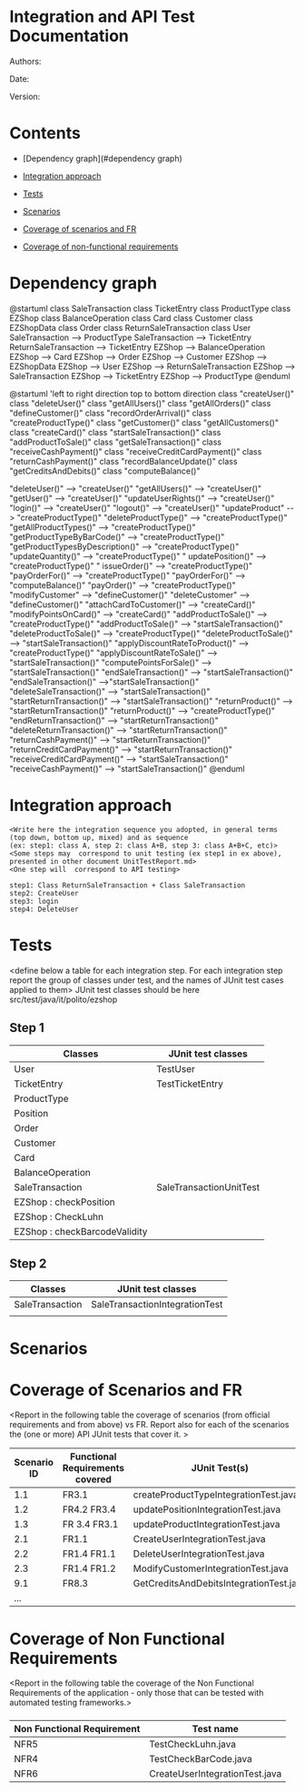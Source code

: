 # Integration and API Test Documentation

Authors:

Date:

Version:

# Contents

- [Dependency graph](#dependency graph)

- [Integration approach](#integration)

- [Tests](#tests)

- [Scenarios](#scenarios)

- [Coverage of scenarios and FR](#scenario-coverage)
- [Coverage of non-functional requirements](#nfr-coverage)



# Dependency graph 

@startuml
class SaleTransaction
class TicketEntry
class ProductType
class EZShop
class BalanceOperation
class Card
class Customer
class EZShopData
class Order
class ReturnSaleTransaction
class User
SaleTransaction --> ProductType
SaleTransaction --> TicketEntry
ReturnSaleTransaction --> TicketEntry
EZShop --> BalanceOperation
EZShop --> Card
EZShop --> Order
EZShop --> Customer
EZShop --> EZShopData
EZShop --> User
EZShop --> ReturnSaleTransaction
EZShop --> SaleTransaction
EZShop --> TicketEntry
EZShop --> ProductType
@enduml


@startuml
'left to right direction
top to bottom direction
class "createUser()"
class "deleteUser()"
class "getAllUsers()"
class "getAllOrders()"
class "defineCustomer()"
class "recordOrderArrival()"
class "createProductType()" 
class "getCustomer()"
class "getAllCustomers()"
class "createCard()"
class "startSaleTransaction()"
class "addProductToSale()"
class "getSaleTransaction()"
class "receiveCashPayment()"
class "receiveCreditCardPayment()"
class "returnCashPayment()"
class "recordBalanceUpdate()" 
class "getCreditsAndDebits()"
class "computeBalance()" 


"deleteUser()" --> "createUser()"
"getAllUsers()" --> "createUser()"
"getUser()" --> "createUser()"
"updateUserRights()" -->  "createUser()"
"login()" --> "createUser()"
"logout()" --> "createUser()"
"updateProduct" --> "createProductType()" 
"deleteProductType()" --> "createProductType()"
"getAllProductTypes()" --> "createProductType()"
"getProductTypeByBarCode()" --> "createProductType()"
"getProductTypesByDescription()"  --> "createProductType()"
"updateQuantity()" --> "createProductType()"
" updatePosition()" -->  "createProductType()"
" issueOrder()" --> "createProductType()"
"payOrderFor()" --> "createProductType()"
"payOrderFor()" -->  "computeBalance()"
"payOrder()" --> "createProductType()"
"modifyCustomer" --> "defineCustomer()"
"deleteCustomer" --> "defineCustomer()"
"attachCardToCustomer()" --> "createCard()"
"modifyPointsOnCard()" --> "createCard()"
"addProductToSale()" --> "createProductType()"
"addProductToSale()" --> "startSaleTransaction()"
"deleteProductToSale()" --> "createProductType()"
"deleteProductToSale()" --> "startSaleTransaction()"
"applyDiscountRateToProduct()" --> "createProductType()"
"applyDiscountRateToSale()" --> "startSaleTransaction()"
"computePointsForSale()" --> "startSaleTransaction()"
"endSaleTransaction()" --> "startSaleTransaction()"
"endSaleTransaction()" -->"startSaleTransaction()"
"deleteSaleTransaction()" --> "startSaleTransaction()"
"startReturnTransaction()" --> "startSaleTransaction()"
"returnProduct()" --> "startReturnTransaction()" 
"returnProduct()" --> "createProductType()"
"endReturnTransaction()" --> "startReturnTransaction()" 
"deleteReturnTransaction()" --> "startReturnTransaction()"
"returnCashPayment()" -->  "startReturnTransaction()" 
"returnCreditCardPayment()" --> "startReturnTransaction()" 
"receiveCreditCardPayment()" --> "startSaleTransaction()"
"receiveCashPayment()" --> "startSaleTransaction()"
@enduml
     
# Integration approach

    <Write here the integration sequence you adopted, in general terms (top down, bottom up, mixed) and as sequence
    (ex: step1: class A, step 2: class A+B, step 3: class A+B+C, etc)> 
    <Some steps may  correspond to unit testing (ex step1 in ex above), presented in other document UnitTestReport.md>
    <One step will  correspond to API testing>
    
    step1: Class ReturnSaleTransaction + Class SaleTransaction
    step2: CreateUser
    step3: login
    step4: DeleteUser



#  Tests

   <define below a table for each integration step. For each integration step report the group of classes under test, and the names of
     JUnit test cases applied to them> JUnit test classes should be here src/test/java/it/polito/ezshop




## Step 1
| Classes  | JUnit test classes |
| ---------| --------------------|
| User | TestUser|
| TicketEntry|TestTicketEntry|
| ProductType | |
| Position ||
| Order ||
|Customer ||
|Card || 
| BalanceOperation||
| SaleTransaction | SaleTransactionUnitTest |
| EZShop : checkPosition | |
| EZShop : CheckLuhn ||
| EZShop : checkBarcodeValidity | |

## Step 2
| Classes  | JUnit test classes |
| -------- | -------------------- |
| SaleTransaction | SaleTransactionIntegrationTest|
|||





# Scenarios




# Coverage of Scenarios and FR


<Report in the following table the coverage of  scenarios (from official requirements and from above) vs FR. 
Report also for each of the scenarios the (one or more) API JUnit tests that cover it. >




| Scenario ID | Functional Requirements covered | JUnit  Test(s) | 
| ----------- | ------------------------------- | ----------- | 
|  1.1       | FR3.1                              |    createProductTypeIntegrationTest.java |                      
|  1.2         | FR4.2          FR3.4               |    updatePositionIntegrationTest.java         |        
|     1.3        | FR 3.4 FR3.1 |      updateProductIntegrationTest.java        |    
| 2.1         |          FR1.1                    |    CreateUserIntegrationTest.java       |       
|    2.2           |   FR1.4 FR1.1  | DeleteUserIntegrationTest.java | 
| 2.3        |           FR1.4 FR1.2                      |     ModifyCustomerIntegrationTest.java       |            
|  9.1        |           FR8.3                       |   GetCreditsAndDebitsIntegrationTest.java          |             
| ...         |                                 |             |             



# Coverage of Non Functional Requirements


<Report in the following table the coverage of the Non Functional Requirements of the application - only those that can be tested with automated testing frameworks.>


### 

| Non Functional Requirement | Test name |
| -------------------------- | --------- |
|       NFR5                     |  TestCheckLuhn.java         |
|NFR4|TestCheckBarCode.java|
|NFR6|CreateUserIntegrationTest.java|


